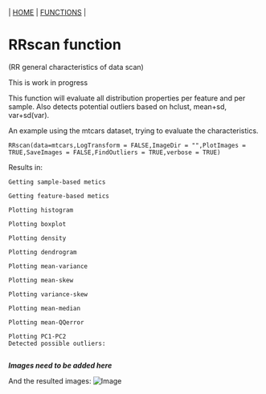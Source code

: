| [HOME](https://github.com/Rrtk2/RRLab)  |  [FUNCTIONS](https://github.com/Rrtk2/RRLab/blob/master/docs/Functions/FunctionsOverview.md)  | 

# RRscan function
(RR general characteristics of data scan)

This is work in progress

This function will evaluate all distribution properties per feature and per sample. Also detects potential outliers based on hclust, mean+sd, var+sd(var).

An example using the mtcars dataset, trying to evaluate the characteristics.
```
RRscan(data=mtcars,LogTransform = FALSE,ImageDir = "",PlotImages = TRUE,SaveImages = FALSE,FindOutliers = TRUE,verbose = TRUE)
```

Results in:
```
Getting sample-based metics

Getting feature-based metics

Plotting histogram

Plotting boxplot

Plotting density

Plotting dendrogram

Plotting mean-variance

Plotting mean-skew

Plotting variance-skew

Plotting mean-median

Plotting mean-QQerror

Plotting PC1-PC2
Detected possible outliers:


```
***Images need to be added here***


And the resulted images:
![Image](/docs/404)

